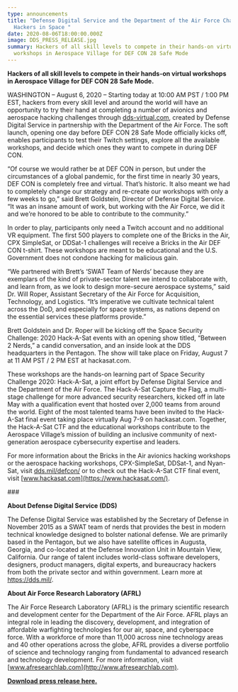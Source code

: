 ```yaml
---
type: announcements
title: "Defense Digital Service and the Department of the Air Force Challenge
  Hackers in Space "
date: 2020-08-06T18:00:00.000Z
image: DDS_PRESS_RELEASE.jpg
summary: Hackers of all skill levels to compete in their hands-on virtual
  workshops in Aerospace Village for DEF CON 28 Safe Mode
---
```

**Hackers of all skill levels to compete in their hands-on virtual workshops in Aerospace Village for DEF CON 28 Safe Mode.**

WASHINGTON – August 6, 2020 – Starting today at 10:00 AM PST / 1:00 PM EST, hackers from every skill level and around the world will have an opportunity to try their hand at completing a number of avionics and aerospace hacking challenges through [dds-virtual.com](http://dds-virtual.com), created by Defense Digital Service in partnership with the Department of the Air Force. The soft launch, opening one day before DEF CON 28 Safe Mode officially kicks off, enables participants to test their Twitch settings, explore all the available workshops, and decide which ones they want to compete in during DEF CON.

“Of course we would rather be at DEF CON in person, but under the circumstances of a global pandemic, for the first time in nearly 30 years, DEF CON is completely free and virtual. That’s historic. It also meant we had to completely change our strategy and re-create our workshops with only a few weeks to go,” said Brett Goldstein, Director of Defense Digital Service. “It was an insane amount of work, but working with the Air Force, we did it and we’re honored to be able to contribute to the community.”

In order to play, participants only need a Twitch account and no additional VR equipment. The first 500 players to complete one of the Bricks in the Air, CPX SimpleSat, or DDSat-1 challenges will receive a Bricks in the Air DEF CON t-shirt. These workshops are meant to be educational and the U.S. Government does not condone hacking for malicious gain.

“We partnered with Brett’s ‘SWAT Team of Nerds’ because they are exemplars of the kind of private-sector talent we intend to collaborate with, and learn from, as we look to design more-secure aerospace systems,” said Dr. Will Roper, Assistant Secretary of the Air Force for Acquisition, Technology, and Logistics. “It’s imperative we cultivate technical talent across the DoD, and especially for space systems, as nations depend on the essential services these platforms provide.”

Brett Goldstein and Dr. Roper will be kicking off the Space Security Challenge: 2020 Hack-A-Sat events with an opening show titled, “Between 2 Nerds,” a candid conversation, and an inside look at the DDS headquarters in the Pentagon. The show will take place on Friday, August 7 at 11 AM PST / 2 PM EST at hackasat.com.

These workshops are the hands-on learning part of Space Security Challenge 2020: Hack-A-Sat, a joint effort by Defense Digital Service and the Department of the Air Force. The Hack-A-Sat Capture the Flag, a multi-stage challenge for more advanced security researchers, kicked off in late May with a qualification event that hosted over 2,000 teams from around the world. Eight of the most talented teams have been invited to the Hack-A-Sat final event taking place virtually Aug 7-9 on hackasat.com. Together, the Hack-A-Sat CTF and the educational workshops contribute to the Aerospace Village’s mission of building an inclusive community of next-generation aerospace cybersecurity expertise and leaders.

For more information about the Bricks in the Air avionics hacking workshops or the aerospace hacking workshops, CPX-SimpleSat, DDSat-1, and Nyan-Sat, visit [dds.mil/defcon/](https://dds.mil/defcon/) or to check out the Hack-A-Sat CTF final event, visit [www.hackasat.com](https://www.hackasat.com/).

\###

**About Defense Digital Service (DDS)**

The Defense Digital Service was established by the Secretary of Defense in November 2015 as a SWAT team of nerds that provides the best in modern technical knowledge designed to bolster national defense. We are primarily based in the Pentagon, but we also have satellite offices in Augusta, Georgia, and co-located at the Defense Innovation Unit in Mountain View, California. Our range of talent includes world-class software developers, designers, product managers, digital experts, and bureaucracy hackers from both the private sector and within government. Learn more at <https://dds.mil/>.

**About Air Force Research Laboratory (AFRL)**

The Air Force Research Laboratory (AFRL) is the primary scientific research and development center for the Department of the Air Force. AFRL plays an integral role in leading the discovery, development, and integration of affordable warfighting technologies for our air, space, and cyberspace force. With a workforce of more than 11,000 across nine technology areas and 40 other operations across the globe, AFRL provides a diverse portfolio of science and technology ranging from fundamental to advanced research and technology development. For more information, visit [www.afresearchlab.com](http://www.afresearchlab.com).

<a href="https://dds.mil/6_AUGUST_2020_DDS_DEF_CON_Hacker_Challenge.pdf" target="_blank" rel="noopener">**Download press release here.**</a>